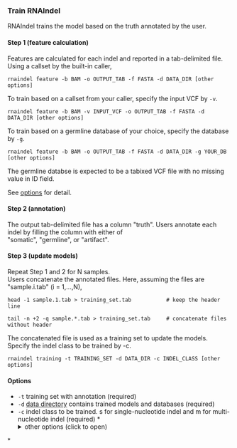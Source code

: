 ### Train RNAIndel
RNAIndel trains the model based on the truth annotated by the user.

#### Step 1 (feature calculation)
Features are calculated for each indel and reported in a tab-delimited file.<br>
Using a callset by the built-in caller, 
```
rnaindel feature -b BAM -o OUTPUT_TAB -f FASTA -d DATA_DIR [other options]
```
To train based on a callset from your caller, specify the input VCF by ```-v```.
```
rnaindel feature -b BAM -v INPUT_VCF -o OUTPUT_TAB -f FASTA -d DATA_DIR [other options]
```
To train based on a germline database of your choice, specify the database by ```-g```.
```
rnaindel feature -b BAM -o OUTPUT_TAB -f FASTA -d DATA_DIR -g YOUR_DB [other options]
```
The germline databse is expected to be a tabixed VCF file with no missing value in ID field.

See [options](#../../#Options) for detail.
 
#### Step 2 (annotation)
The output tab-delimited file has a column \"truth\". Users annotate each indel
by filling the column with either of <br> 
\"somatic\", \"germline\", or \"artifact\". 

#### Step 3 (update models)
Repeat Step 1 and 2 for N samples.<br>
Users concatenate the annotated files. Here, assuming the files are \"sample.i.tab\" (i = 1,...,N), 
```
head -1 sample.1.tab > training_set.tab           # keep the header line
```
```
tail -n +2 -q sample.*.tab > training_set.tab     # concatenate files without header
```
The concatenated file is used as a training set to update the models.
Specify the indel class to be trained by -c. 
```
rnaindel training -t TRAINING_SET -d DATA_DIR -c INDEL_CLASS [other options]
```
#### Options
* ```-t``` training set with annotation (required)
* ```-d``` [data directory](#setup) contains trained models and databases (required) 
* ```-c``` indel class to be trained. s for single-nucleotide indel and m for multi-nucleotide indel (required)
*<details>
     <summary>other options (click to open)</summary>
    * ```-k``` number of folds in k-fold cross-validation (default: 5)
    * ```-p``` number of processes (default: 1)
    * ```-l``` directory to ouput log files (default: current)
    * ```-ds-beta``` F beta to be optimized in down sampling step. Optimized for TPR if beta > 100. (default: 10)
    * ```-fs-beta``` F beta to be optimized in feature selection step. Optimized for TPR if beta > 100. (default: 10)
    * ```-pt-beta``` F beta to be optimized in parameter tuning step. Optimized for TPR if beta > 100. (default: 10)
    * ```--downsample-ratio``` Train with a user-specified downsample ratio: integer between 1 and 20. (default: None)
    * ```--feature-names``` Train with a user-specified subset of features. Supply feature names in a text file containing a feature name per line (default: None)
    * ```--auto-param``` Train with sklearn.RandomForestClassifer's max_features="auto" (default: False)
*</details>
